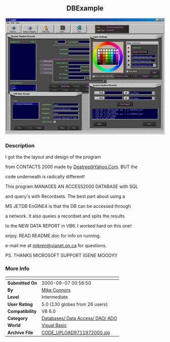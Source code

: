 ﻿<div align="center">

## DBExample

<img src="PIC200097123434361.JPG">
</div>

### Description

I got the the layout and design of the program

from CONTACTS 2000 made by Deatree@Yahoo.Com. BUT the

code underneath is radically different!

This program MANAGES AN ACCESS2000 DATABASE with SQL

and query's with Recordsets. The best part about using a

MS JETDB EnGINE4 is that the DB can be accessed through

a network. It also queies a recordset and spits the results

to the NEW DATA REPORT in VB6. I worked hard on this one!

enjoy. READ README.doc for info on running.

e-mail me at mikren@vianet.on.ca for questions.

PS. THANKS MICROSOFT SUPPORT (GENE MOODY)!
 
### More Info
 


<span>             |<span>
---                |---
**Submitted On**   |2000-09-07 00:56:50
**By**             |[Mike Connors](https://github.com/Planet-Source-Code/PSCIndex/blob/master/ByAuthor/mike-connors.md)
**Level**          |Intermediate
**User Rating**    |5.0 (130 globes from 26 users)
**Compatibility**  |VB 6\.0
**Category**       |[Databases/ Data Access/ DAO/ ADO](https://github.com/Planet-Source-Code/PSCIndex/blob/master/ByCategory/databases-data-access-dao-ado__1-6.md)
**World**          |[Visual Basic](https://github.com/Planet-Source-Code/PSCIndex/blob/master/ByWorld/visual-basic.md)
**Archive File**   |[CODE\_UPLOAD9711972000\.zip](https://github.com/Planet-Source-Code/mike-connors-dbexample__1-11327/archive/master.zip)









